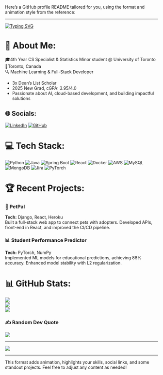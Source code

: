 Here’s a GitHub profile README tailored for you, using the format and animation style from the reference:

---

<a href="https://git.io/typing-svg"><img src="https://readme-typing-svg.demolab.com?font=Fira+Code&pause=1000&width=435&lines=Hello%2C+I+am+Janel+Gilani!" alt="Typing SVG" /></a>

# 💫 About Me: 
🎓4th Year CS Specialist & Statistics Minor student @ University of Toronto<br>📍Toronto, Canada<br>🔍 Machine Learning & Full-Stack Developer

- 3x Dean’s List Scholar  
- 2025 New Grad, cGPA: 3.95/4.0  
- Passionate about AI, cloud-based development, and building impactful solutions

## 🌐 Socials:
[![LinkedIn](https://img.shields.io/badge/LinkedIn-%230077B5.svg?style=for-the-badge&logo=linkedin&logoColor=white)](https://linkedin.com/in/janel-gilani/) [![GitHub](https://img.shields.io/badge/GitHub-%2312100E.svg?style=for-the-badge&logo=github&logoColor=white)](https://github.com/JanelGilani)

# 💻 Tech Stack:
![Python](https://img.shields.io/badge/python-3670A0?style=for-the-badge&logo=python&logoColor=ffdd54) ![Java](https://img.shields.io/badge/java-%23ED8B00.svg?style=for-the-badge&logo=openjdk&logoColor=white) ![Spring Boot](https://img.shields.io/badge/Spring%20Boot-%236DB33F.svg?style=for-the-badge&logo=spring&logoColor=white) ![React](https://img.shields.io/badge/react-%2320232a.svg?style=for-the-badge&logo=react&logoColor=%2361DAFB) ![Docker](https://img.shields.io/badge/Docker-%230db7ed.svg?style=for-the-badge&logo=docker&logoColor=white) ![AWS](https://img.shields.io/badge/AWS-%23FF9900.svg?style=for-the-badge&logo=amazon-aws&logoColor=white) ![MySQL](https://img.shields.io/badge/mysql-%2300000f.svg?style=for-the-badge&logo=mysql&logoColor=white) ![MongoDB](https://img.shields.io/badge/MongoDB-%234ea94b.svg?style=for-the-badge&logo=mongodb&logoColor=white) ![Jira](https://img.shields.io/badge/Jira-%230A0FFF.svg?style=for-the-badge&logo=jira&logoColor=white) ![PyTorch](https://img.shields.io/badge/pytorch-%23EE4C2C.svg?style=for-the-badge&logo=pytorch&logoColor=white)

# 🏆 Recent Projects:
### 🐾 **PetPal**
**Tech:** Django, React, Heroku  
Built a full-stack web app to connect pets with adopters. Developed APIs, front-end in React, and improved the CI/CD pipeline.

### 📊 **Student Performance Predictor**  
**Tech:** PyTorch, NumPy  
Implemented ML models for educational predictions, achieving 88% accuracy. Enhanced model stability with L2 regularization.

# 📊 GitHub Stats:
![](https://github-readme-stats.vercel.app/api?username=JanelGilani&theme=dark&hide_border=false&include_all_commits=false&count_private=false)<br/>
![](https://github-readme-streak-stats.herokuapp.com/?user=JanelGilani&theme=dark&hide_border=false)<br/>
![](https://github-readme-stats.vercel.app/api/top-langs/?username=JanelGilani&theme=dark&hide_border=false&include_all_commits=false&count_private=false&layout=compact)

### ✍️ Random Dev Quote
![](https://quotes-github-readme.vercel.app/api?type=horizontal&theme=radical)

---
[![](https://visitcount.itsvg.in/api?id=JanelGilani&icon=0&color=0)](https://visitcount.itsvg.in)

<!-- Proudly created with GPRM ( https://gprm.itsvg.in ) -->

---

This format adds animation, highlights your skills, social links, and some standout projects. Feel free to adjust any content as needed!
